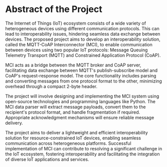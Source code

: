 # Abstract of the Project

The Internet of Things (IoT) ecosystem consists of a wide variety of heterogeneous devices using different communication protocols. This can lead to interoperability issues, hindering seamless data exchange between devices. The proposed project aims to develop an interoperability solution, called the MQTT-CoAP Interconnector (MCI), to enable communication between devices using two popular IoT protocols: Message Queuing Telemetry Transport (MQTT) and Constrained Application Protocol (CoAP).

MCI acts as a bridge between the MQTT broker and CoAP server, facilitating data exchange between MQTT's publish-subscribe model and CoAP's request-response model. The core functionality includes parsing and converting messages from one protocol format to the other, minimizing overhead through a compact 2-byte header.

The project will involve designing and implementing the MCI system using open-source technologies and programming languages like Python. The MCI data parser will extract message payloads, convert them to the recipient's protocol format, and handle fragmentation if required. Appropriate acknowledgment mechanisms will ensure reliable message delivery.

The project aims to deliver a lightweight and efficient interoperability solution for resource-constrained IoT devices, enabling seamless communication across heterogeneous platforms. Successful implementation of MCI can contribute to resolving a significant challenge in the IoT ecosystem, fostering interoperability and facilitating the integration of diverse IoT applications and services.
